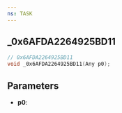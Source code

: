 ```yaml
---
ns: TASK
---
```

## _0x6AFDA2264925BD11

```c
// 0x6AFDA2264925BD11
void _0x6AFDA2264925BD11(Any p0);
```

## Parameters
* **p0**:
